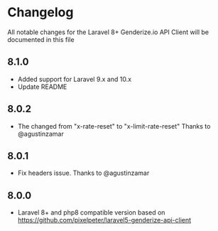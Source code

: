 # Changelog

All notable changes for the Laravel 8+ Genderize.io API Client will be documented in this file

## 8.1.0
- Added support for Laravel 9.x and 10.x
- Update README

## 8.0.2
- The changed from "x-rate-reset" to "x-limit-rate-reset"
  Thanks to @agustinzamar

## 8.0.1
- Fix headers issue. Thanks to @agustinzamar

## 8.0.0
- Laravel 8+ and php8 compatible version based on https://github.com/pixelpeter/laravel5-genderize-api-client
